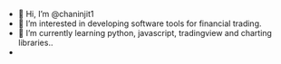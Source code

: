 - 👋 Hi, I’m @chaninjit1
- 👀 I’m interested in developing software tools for financial trading.
- 🌱 I’m currently learning python, javascript, tradingview and charting libraries..
- 
<!---
chaninjit1/chaninjit1 is a ✨ special ✨ repository because its `README.md` (this file) appears on your GitHub profile.
You can click the Preview link to take a look at your changes.
--->
